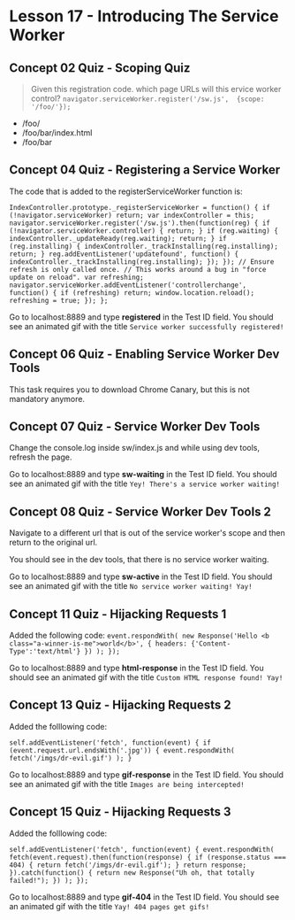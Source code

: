 # Lesson 17 - Introducing The Service Worker

## Concept 02 Quiz - Scoping Quiz

>Given this registration code. which page URLs will this ervice worker control?
`navigator.serviceWorker.register('/sw.js',  {scope: '/foo/'});`

- /foo/
- /foo/bar/index.html
- /foo/bar

## Concept 04 Quiz - Registering a Service Worker

The code that is added to the registerServiceWorker function is:

`IndexController.prototype._registerServiceWorker = function() {
  if (!navigator.serviceWorker) return;
  var indexController = this;
  navigator.serviceWorker.register('/sw.js').then(function(reg) {
    if (!navigator.serviceWorker.controller) {
      return;
    }
    if (reg.waiting) {
      indexController._updateReady(reg.waiting);
      return;
    }
    if (reg.installing) {
      indexController._trackInstalling(reg.installing);
      return;
    }
    reg.addEventListener('updatefound', function() {
      indexController._trackInstalling(reg.installing);
    });
  });
  // Ensure refresh is only called once.
  // This works around a bug in "force update on reload".
  var refreshing;
  navigator.serviceWorker.addEventListener('controllerchange', function() {
    if (refreshing) return;
    window.location.reload();
    refreshing = true;
  });
};`

Go to localhost:8889 and type **registered** in the Test ID field.
You should see an animated gif with the title `Service worker successfully registered!`

## Concept 06 Quiz - Enabling Service Worker Dev Tools

This task requires you to download Chrome Canary, but this is not mandatory anymore.

## Concept 07 Quiz - Service Worker Dev Tools

Change the console.log inside sw/index.js and while using dev tools, refresh the page.

Go to localhost:8889 and type **sw-waiting** in the Test ID field.
You should see an animated gif with the title `Yey! There's a service worker waiting!`

## Concept 08 Quiz - Service Worker Dev Tools 2

Navigate to a different url that is out of the service worker's scope and then return to the original url.

You should see in the dev tools, that there is no service worker waiting.

Go to localhost:8889 and type **sw-active** in the Test ID field.
You should see an animated gif with the title `No service worker waiting! Yay!`

## Concept 11 Quiz - Hijacking Requests 1

Added the following code:
`event.respondWith(
    new Response('Hello <b class="a-winner-is-me">world</b>', {
      headers: {'Content-Type':'text/html'}
    })
  );
});`

Go to localhost:8889 and type **html-response** in the Test ID field.
You should see an animated gif with the title `Custom HTML response found! Yay!`

## Concept 13 Quiz - Hijacking Requests 2
Added the folllowing code:

`self.addEventListener('fetch', function(event) {
  if (event.request.url.endsWith('.jpg')) {
    event.respondWith(
      fetch('/imgs/dr-evil.gif')
      );
  }`

Go to localhost:8889 and type **gif-response** in the Test ID field.
You should see an animated gif with the title `Images are being intercepted!`

## Concept 15 Quiz - Hijacking Requests 3
Added the folllowing code:

`self.addEventListener('fetch', function(event) {
    event.respondWith(
      fetch(event.request).then(function(response) {
        if (response.status === 404) {
          return fetch('/imgs/dr-evil.gif');
        }
        return response;
      }).catch(function() {
        return new Response("Uh oh, that totally failed!");
      })
      );
});`

Go to localhost:8889 and type **gif-404** in the Test ID field.
You should see an animated gif with the title `Yay! 404 pages get gifs!`